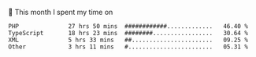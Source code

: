 📅 This month I spent my time on

<!--START_SECTION:waka-->

```text
PHP              27 hrs 50 mins  ############.............   46.40 %
TypeScript       18 hrs 23 mins  ########.................   30.64 %
XML              5 hrs 33 mins   ##.......................   09.25 %
Other            3 hrs 11 mins   #........................   05.31 %
```

<!--END_SECTION:waka-->
